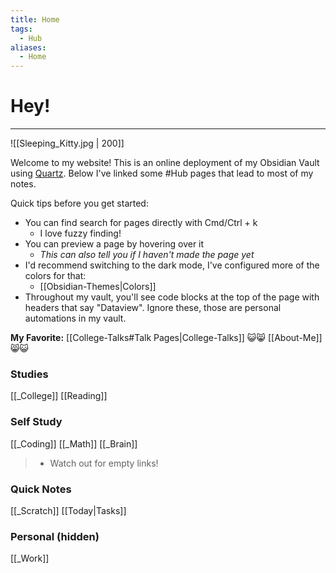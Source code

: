 ```yaml
---
title: Home
tags:
  - Hub
aliases:
  - Home
---
```


# Hey! 
---
![[Sleeping_Kitty.jpg | 200]]

Welcome to my website! This is an online deployment of my Obsidian Vault using [Quartz](https://quartz.jzhao.xyz).
Below I've linked some #Hub pages that lead to most of my notes. 

Quick tips before you get started:
- You can find search for pages directly with Cmd/Ctrl + k
	- I love fuzzy finding!
- You can preview a page by hovering over it
	- *This can also tell you if I haven't made the page yet*
- I'd recommend switching to the dark mode, I've configured more of the colors for that:
	- [[Obsidian-Themes|Colors]]
- Throughout my vault, you'll see code blocks at the top of the page with headers that say "Dataview". Ignore these, those are personal automations in my vault. 


**My Favorite:** [[College-Talks#Talk Pages|College-Talks]]
😺😸 [[About-Me]] 😸😺


### Studies
[[_College]]
[[Reading]]


### Self Study
[[_Coding]]
[[_Math]]
[[_Brain]]
> - Watch out for empty links!


### Quick Notes
 [[_Scratch]]
[[Today|Tasks]]
 
### Personal (hidden)
[[_Work]]

